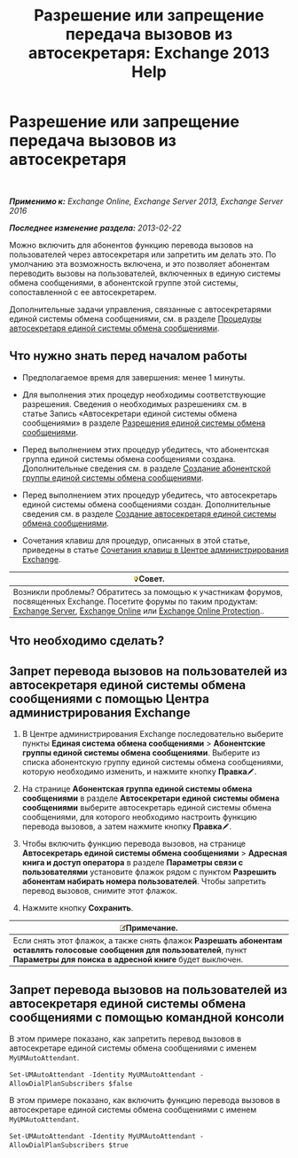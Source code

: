 ﻿---
title: 'Разрешение или запрещение передача вызовов из автосекретаря: Exchange 2013 Help'
TOCTitle: Разрешение или запрещение передача вызовов из автосекретаря
ms:assetid: ca961cc8-cc24-4e05-b72d-79979c155cf9
ms:mtpsurl: https://technet.microsoft.com/ru-ru/library/Ee423558(v=EXCHG.150)
ms:contentKeyID: 52059250
ms.date: 05/22/2018
mtps_version: v=EXCHG.150
ms.translationtype: MT
---

# Разрешение или запрещение передача вызовов из автосекретаря

 

_**Применимо к:** Exchange Online, Exchange Server 2013, Exchange Server 2016_

_**Последнее изменение раздела:** 2013-02-22_

Можно включить для абонентов функцию перевода вызовов на пользователей через автосекретаря или запретить им делать это. По умолчанию эта возможность включена, и это позволяет абонентам переводить вызовы на пользователей, включенных в единую системы обмена сообщениями, в абонентской группе этой системы, сопоставленной с ее автосекретарем.

Дополнительные задачи управления, связанные с автосекретарями единой системы обмена сообщениями, см. в разделе [Процедуры автосекретаря единой системы обмена сообщениями](um-auto-attendant-procedures-exchange-2013-help.md).

## Что нужно знать перед началом работы

  - Предполагаемое время для завершения: менее 1 минуты.

  - Для выполнения этих процедур необходимы соответствующие разрешения. Сведения о необходимых разрешениях см. в статье Запись «Автосекретари единой системы обмена сообщениями» в разделе [Разрешения единой системы обмена сообщениями](unified-messaging-permissions-exchange-2013-help.md).

  - Перед выполнением этих процедур убедитесь, что абонентская группа единой системы обмена сообщениями создана. Дополнительные сведения см. в разделе [Создание абонентской группы единой системы обмена сообщениями](create-a-um-dial-plan-exchange-2013-help.md).

  - Перед выполнением этих процедур убедитесь, что автосекретарь единой системы обмена сообщениями создан. Дополнительные сведения см. в разделе [Создание автосекретаря единой системы обмена сообщениями](create-a-um-auto-attendant-exchange-2013-help.md).

  - Сочетания клавиш для процедур, описанных в этой статье, приведены в статье [Сочетания клавиш в Центре администрирования Exchange](keyboard-shortcuts-in-the-exchange-admin-center-exchange-online-protection-help.md).

<table>
<thead>
<tr class="header">
<th><img src="images/Bb124558.tip(EXCHG.150).gif" title="Совет" alt="Совет" />Совет.</th>
</tr>
</thead>
<tbody>
<tr class="odd">
<td>Возникли проблемы? Обратитесь за помощью к участникам форумов, посвященных Exchange. Посетите форумы по таким продуктам: <a href="https://go.microsoft.com/fwlink/p/?linkid=60612">Exchange Server</a>, <a href="https://go.microsoft.com/fwlink/p/?linkid=267542">Exchange Online</a> или <a href="https://go.microsoft.com/fwlink/p/?linkid=285351">Exchange Online Protection</a>..</td>
</tr>
</tbody>
</table>


## Что необходимо сделать?

## Запрет перевода вызовов на пользователей из автосекретаря единой системы обмена сообщениями с помощью Центра администрирования Exchange

1.  В Центре администрирования Exchange последовательно выберите пункты **Единая система обмена сообщениями** \> **Абонентские группы единой системы обмена сообщениями**. Выберите из списка абонентскую группу единой системы обмена сообщениями, которую необходимо изменить, и нажмите кнопку **Правка**![Значок редактирования](images/Bb124582.6f53ccb2-1f13-4c02-bea0-30690e6ea71d(EXCHG.150).gif "Значок редактирования").

2.  На странице **Абонентская группа единой системы обмена сообщениями** в разделе **Автосекретари единой системы обмена сообщениями** выберите автосекретарь единой системы обмена сообщениями, для которого необходимо настроить функцию перевода вызовов, а затем нажмите кнопку **Правка**![Значок редактирования](images/Bb124582.6f53ccb2-1f13-4c02-bea0-30690e6ea71d(EXCHG.150).gif "Значок редактирования").

3.  Чтобы включить функцию перевода вызовов, на странице **Автосекретарь единой системы обмена сообщениями** \> **Адресная книга и доступ оператора** в разделе **Параметры связи с пользователями** установите флажок рядом с пунктом **Разрешить абонентам набирать номера пользователей**. Чтобы запретить перевод вызовов, снимите этот флажок.

4.  Нажмите кнопку **Сохранить**.

<table>
<thead>
<tr class="header">
<th><img src="images/JJ126620.note(EXCHG.150).gif" title="Примечание" alt="Примечание" />Примечание.</th>
</tr>
</thead>
<tbody>
<tr class="odd">
<td>Если снять этот флажок, а также снять флажок <strong>Разрешать абонентам оставлять голосовые сообщения для пользователей</strong>, пункт <strong>Параметры для поиска в адресной книге</strong> будет выключен.</td>
</tr>
</tbody>
</table>


## Запрет перевода вызовов на пользователей из автосекретаря единой системы обмена сообщениями с помощью командной консоли

В этом примере показано, как запретить перевод вызовов в автосекретаре единой системы обмена сообщениями с именем `MyUMAutoAttendant`.

    Set-UMAutoAttendant -Identity MyUMAutoAttendant -AllowDialPlanSubscribers $false

В этом примере показано, как включить функцию перевода вызовов в автосекретаре единой системы обмена сообщениями с именем `MyUMAutoAttendant`.

    Set-UMAutoAttendant -Identity MyUMAutoAttendant -AllowDialPlanSubscribers $true

